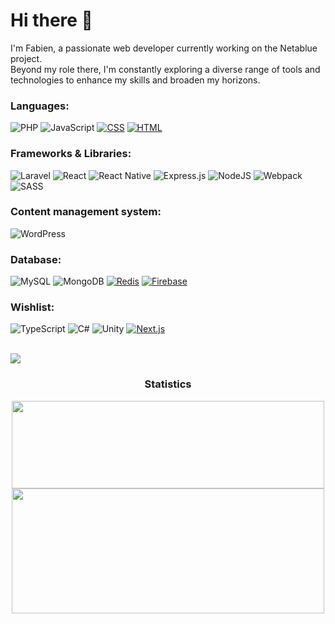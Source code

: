 

<div id="header" align="left">
	<h1>Hi there 👋</h1>

  <p>
  I'm Fabien, a passionate web developer currently working on the Netablue project.
  <br />
  Beyond my role there, I'm constantly exploring a diverse range of tools and technologies to enhance my skills and broaden my horizons.
  </p>

  <h3>Languages:</h3>

  ![PHP](https://img.shields.io/badge/php-%23777BB4.svg?style=for-the-badge&logo=php&logoColor=white)
  ![JavaScript](https://img.shields.io/badge/JavaScript-F7DF1E?style=for-the-badge&logo=javascript&logoColor=black)
  [![CSS](https://img.shields.io/badge/CSS-1572B6?style=for-the-badge&logo=css3&logoColor=fff)](#)
  [![HTML](https://img.shields.io/badge/HTML-%23E34F26.svg?style=for-the-badge&logo=html5&logoColor=white)](#)
  
  <h3>Frameworks & Libraries:</h3>
  
  ![Laravel](https://img.shields.io/badge/laravel-%23FF2D20.svg?style=for-the-badge&logo=laravel&logoColor=white)
  ![React](https://img.shields.io/badge/react-%2320232a.svg?style=for-the-badge&logo=react&logoColor=%2361DAFB)
  ![React Native](https://img.shields.io/badge/react_native-%2320232a.svg?style=for-the-badge&logo=react&logoColor=%2361DAFB)
  ![Express.js](https://img.shields.io/badge/express.js-%23404d59.svg?style=for-the-badge&logo=express&logoColor=%2361DAFB)
  ![NodeJS](https://img.shields.io/badge/node.js-6DA55F?style=for-the-badge&logo=node.js&logoColor=white)
  ![Webpack](https://img.shields.io/badge/webpack-%238DD6F9.svg?style=for-the-badge&logo=webpack&logoColor=black)
  ![SASS](https://img.shields.io/badge/SASS-hotpink.svg?style=for-the-badge&logo=SASS&logoColor=white)
  
  <h3>Content management system:</h3>
  
  ![WordPress](https://img.shields.io/badge/WordPress-%23117AC9.svg?style=for-the-badge&logo=WordPress&logoColor=white)
  
  <h3>Database:</h3>
  
  ![MySQL](https://img.shields.io/badge/mysql-4479A1.svg?style=for-the-badge&logo=mysql&logoColor=white)
  ![MongoDB](https://img.shields.io/badge/MongoDB-%234ea94b.svg?style=for-the-badge&logo=mongodb&logoColor=white)
  [![Redis](https://img.shields.io/badge/Redis-%23DD0031.svg?style=for-the-badge&logo=redis&logoColor=white)](#)
  [![Firebase](https://img.shields.io/badge/Firebase-039BE5?style=for-the-badge&logo=Firebase&logoColor=white)](#)
  
  <h3>Wishlist:</h3>
  
  ![TypeScript](https://img.shields.io/badge/typescript-%23007ACC.svg?style=for-the-badge&logo=typescript&logoColor=white)
  ![C#](https://img.shields.io/badge/c%23-%23239120.svg?style=for-the-badge&logo=csharp&logoColor=white)
  ![Unity](https://img.shields.io/badge/unity-%23000000.svg?style=for-the-badge&logo=unity&logoColor=white)
  [![Next.js](https://img.shields.io/badge/Next.js-black?style=for-the-badge&logo=next.js&logoColor=white)](#)
  
  <br />
</div>

<img src="https://user-images.githubusercontent.com/73097560/115834477-dbab4500-a447-11eb-908a-139a6edaec5c.gif">
<h3 align="center">Statistics</h3>
<div align="center">
<a href="https://github.com/Netablue">
<img align="center" src="https://github-readme-stats.vercel.app/api/top-langs/?username=Netablue&hide_progress=true&theme=radical&hide_border=true" height="140em" width="500em" />
<img align="center" src="http://github-profile-summary-cards.vercel.app/api/cards/profile-details?username=Netablue&theme=2077" height="200em" width="500em" />
</div>

<!-- 
[![Top Langs](https://github-readme-stats.vercel.app/api/top-langs/?username=Netablue&layout=compact&theme=vision-friendly-dark)](https://github.com/Netablue?tab=repositories)
 -->
